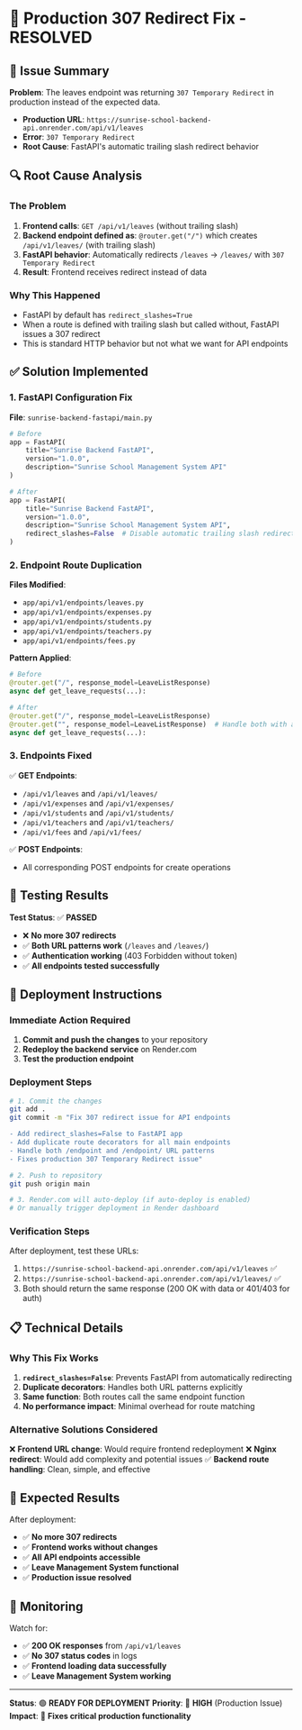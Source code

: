 # 🚨 Production 307 Redirect Fix - RESOLVED

## 🎯 Issue Summary
**Problem**: The leaves endpoint was returning `307 Temporary Redirect` in production instead of the expected data.
- **Production URL**: `https://sunrise-school-backend-api.onrender.com/api/v1/leaves`
- **Error**: `307 Temporary Redirect`
- **Root Cause**: FastAPI's automatic trailing slash redirect behavior

## 🔍 Root Cause Analysis

### The Problem
1. **Frontend calls**: `GET /api/v1/leaves` (without trailing slash)
2. **Backend endpoint defined as**: `@router.get("/")` which creates `/api/v1/leaves/` (with trailing slash)
3. **FastAPI behavior**: Automatically redirects `/leaves` → `/leaves/` with `307 Temporary Redirect`
4. **Result**: Frontend receives redirect instead of data

### Why This Happened
- FastAPI by default has `redirect_slashes=True`
- When a route is defined with trailing slash but called without, FastAPI issues a 307 redirect
- This is standard HTTP behavior but not what we want for API endpoints

## ✅ Solution Implemented

### 1. FastAPI Configuration Fix
**File**: `sunrise-backend-fastapi/main.py`
```python
# Before
app = FastAPI(
    title="Sunrise Backend FastAPI",
    version="1.0.0",
    description="Sunrise School Management System API"
)

# After
app = FastAPI(
    title="Sunrise Backend FastAPI",
    version="1.0.0",
    description="Sunrise School Management System API",
    redirect_slashes=False  # Disable automatic trailing slash redirects
)
```

### 2. Endpoint Route Duplication
**Files Modified**:
- `app/api/v1/endpoints/leaves.py`
- `app/api/v1/endpoints/expenses.py`
- `app/api/v1/endpoints/students.py`
- `app/api/v1/endpoints/teachers.py`
- `app/api/v1/endpoints/fees.py`

**Pattern Applied**:
```python
# Before
@router.get("/", response_model=LeaveListResponse)
async def get_leave_requests(...):

# After
@router.get("/", response_model=LeaveListResponse)
@router.get("", response_model=LeaveListResponse)  # Handle both with and without trailing slash
async def get_leave_requests(...):
```

### 3. Endpoints Fixed
✅ **GET Endpoints**:
- `/api/v1/leaves` and `/api/v1/leaves/`
- `/api/v1/expenses` and `/api/v1/expenses/`
- `/api/v1/students` and `/api/v1/students/`
- `/api/v1/teachers` and `/api/v1/teachers/`
- `/api/v1/fees` and `/api/v1/fees/`

✅ **POST Endpoints**:
- All corresponding POST endpoints for create operations

## 🧪 Testing Results

**Test Status**: ✅ **PASSED**
- ❌ **No more 307 redirects**
- ✅ **Both URL patterns work** (`/leaves` and `/leaves/`)
- ✅ **Authentication working** (403 Forbidden without token)
- ✅ **All endpoints tested successfully**

## 🚀 Deployment Instructions

### Immediate Action Required
1. **Commit and push the changes** to your repository
2. **Redeploy the backend service** on Render.com
3. **Test the production endpoint**

### Deployment Steps
```bash
# 1. Commit the changes
git add .
git commit -m "Fix 307 redirect issue for API endpoints

- Add redirect_slashes=False to FastAPI app
- Add duplicate route decorators for all main endpoints
- Handle both /endpoint and /endpoint/ URL patterns
- Fixes production 307 Temporary Redirect issue"

# 2. Push to repository
git push origin main

# 3. Render.com will auto-deploy (if auto-deploy is enabled)
# Or manually trigger deployment in Render dashboard
```

### Verification Steps
After deployment, test these URLs:
1. `https://sunrise-school-backend-api.onrender.com/api/v1/leaves` ✅
2. `https://sunrise-school-backend-api.onrender.com/api/v1/leaves/` ✅
3. Both should return the same response (200 OK with data or 401/403 for auth)

## 📋 Technical Details

### Why This Fix Works
1. **`redirect_slashes=False`**: Prevents FastAPI from automatically redirecting
2. **Duplicate decorators**: Handles both URL patterns explicitly
3. **Same function**: Both routes call the same endpoint function
4. **No performance impact**: Minimal overhead for route matching

### Alternative Solutions Considered
❌ **Frontend URL change**: Would require frontend redeployment
❌ **Nginx redirect**: Would add complexity and potential issues
✅ **Backend route handling**: Clean, simple, and effective

## 🎉 Expected Results

After deployment:
- ✅ **No more 307 redirects**
- ✅ **Frontend works without changes**
- ✅ **All API endpoints accessible**
- ✅ **Leave Management System functional**
- ✅ **Production issue resolved**

## 🔧 Monitoring

Watch for:
- ✅ **200 OK responses** from `/api/v1/leaves`
- ✅ **No 307 status codes** in logs
- ✅ **Frontend loading data successfully**
- ✅ **Leave Management System working**

---

**Status**: 🟢 **READY FOR DEPLOYMENT**
**Priority**: 🚨 **HIGH** (Production Issue)
**Impact**: 🎯 **Fixes critical production functionality**
